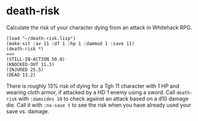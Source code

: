 # death-risk
Calculate the risk of your character dying from an attack in Whitehack RPG. 

```
(load "~/death-risk.lisp")
(make-sit :av 11 :df 1 :hp 1 :dammod 1 :save 11)
(death-risk *)
==>
(STILL-IN-ACTION 50.0)
(KNOCKED-OUT 11.3)
(INJURED 25.5)
(DEAD 13.2)
```
There is roughly 13% risk of dying for a Tgh 11 character with 1 HP and wearing cloth armor, if attacked by a HD 1 enemy using a sword. Call `death-risk` with `:damsides 10` to check against an attack based on a d10 damage die. Call it with `:no-save t` to see the risk when you have already used your save vs. damage.
